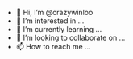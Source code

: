 - 👋 Hi, I’m @crazywinloo
- 👀 I’m interested in ...
- 🌱 I’m currently learning ...
- 💞️ I’m looking to collaborate on ...
- 📫 How to reach me ...

<!---
crazywinloo/crazywinloo is a ✨ special ✨ repository because its `README.md` (this file) appears on your GitHub profile.
You can click the Preview link to take a look at your changes.
--->
